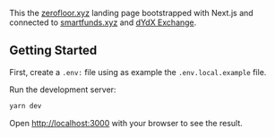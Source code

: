 This the [zerofloor.xyz](https://zerofloor.xyz/) landing page bootstrapped with Next.js and connected to [smartfunds.xyz](https://smartfunds.xyz/) and [dYdX Exchange](https://trade.dydx.exchange/).

## Getting Started

First, create a `.env:` file using as example the `.env.local.example` file.

Run the development server:

```bash
yarn dev
```

Open [http://localhost:3000](http://localhost:3000) with your browser to see the result.

